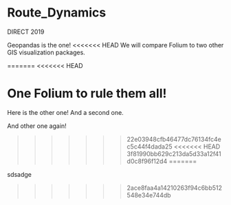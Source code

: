 # Route_Dynamics
DIRECT 2019 

Geopandas is the one! 
<<<<<<< HEAD
We will compare Folium to two other GIS visualization packages.

=======
<<<<<<< HEAD

One Folium to rule them all!
=======
Here is the other one! 
And a second one.

And other one again!
>>>>>>> 22e03948cfb46477dc76134fc4ec5c44f4dada25
<<<<<<< HEAD
>>>>>>> 3f81990bb629c213da5d33a12f41d0c8f96f12d4
=======

sdsadge
>>>>>>> 2ace8faa4a14210263f94c6bb512548e34e744db
